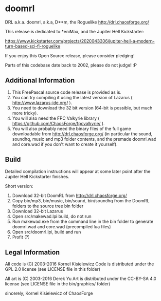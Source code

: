 # doomrl

DRL a.k.a. doomrl, a.k.a, D**m, the Roguelike
http://drl.chaosforge.org/

This release is dedicated to *eniMax, and the Jupiter Hell Kickstarter:

https://www.kickstarter.com/projects/2020043306/jupiter-hell-a-modern-turn-based-sci-fi-roguelike

If you enjoy this Open Source release, please consider pledging!

Parts of this codebase date back to 2002, please do not judge! :P

## Additional Information
1. This FreePascal source code release is provided as is. 
2. You can try compiling it using the latest version of Lazarus ( http://www.lazarus-ide.org/ ). 
3. You need to download the 32 bit version (64-bit is possible, but much more tricky). 
4. You will also need the FPC Valkyrie library ( https://github.com/ChaosForge/fpcvalkyrie/ ). 
5. You will also probably need the binary files of the full game downloadable from http://drl.chaosforge.org/ (in particular the sound, soundhq, music and mp3 folder contents, and the premade doomrl.wad and core.wad if you don't want to create it yourself).

## Build
Detailed compilation instructions will appear at some later point after the Jupiter Hell Kickstarter finishes.

Short version:

1. Download 32-bit DoomRL from http://drl.chaosforge.org/
2. Copy bin/mp3, bin/music, bin/sound, bin/soundhq from the DoomRL folders to the source tree bin folder
3. Download 32-bit Lazarus
4. Open src/makewad.lpi build, do not run
5. Run makewad.exe from the command line in the bin folder to generate doomrl.wad and core.wad (precompiled lua files)
6. Open src/doomrl.lpi, build and run
7. Profit (?)

## Legal Information
All code is (C) 2003-2016 Kornel Kisielewicz
Code is distributed under the GPL 2.0 license (see LICENSE file in this folder)

All art is (C) 2003-2016 Derek Yu
Art is distributed under the CC-BY-SA 4.0 license (see LICENSE file in the bin/graphics/ folder)

sincerely,
Kornel Kisielewicz of ChaosForge
